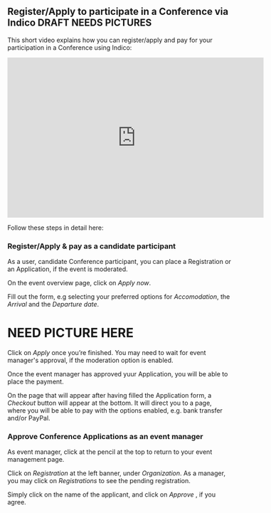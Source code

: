 ## Register/Apply to participate in a Conference via Indico DRAFT NEEDS PICTURES

This short video explains how you can register/apply and pay for your participation in a Conference using Indico:

<iframe width="576" height="360" frameborder="0" src="https://cds.cern.ch/video/2275654?showTitle=true" allowfullscreen></iframe>

Follow these steps in detail here:

### Register/Apply & pay as a candidate participant

As a user, candidate Conference participant, you can place a Registration or an Application, if the event is moderated.

On the event overview page, click on _Apply now_.

Fill out the form, e.g selecting your preferred options for _Accomodation_, the _Arrival_ and the _Departure date_.

# NEED PICTURE HERE 

Click on _Apply_ once you’re finished. You may need to wait for event manager's approval, if the moderation option is enabled. 

Once the event manager has approved yuur Application, you will be able to place the payment.

On the page that will appear after having filled the Application form, a _Checkout_ button will appear at the bottom. It will direct you to a page, where you will be able to pay with the options enabled, e.g. bank transfer and/or PayPal.

### Approve Conference Applications as an event manager 

As event manager, click at the pencil at the top to return to your event management page.

Click on _Registration_ at the left banner, under _Organization_. As a manager, you may click on _Registrations_ to see the pending registration.

Simply click on the name of the applicant, and click on _Approve_ , if you agree.

